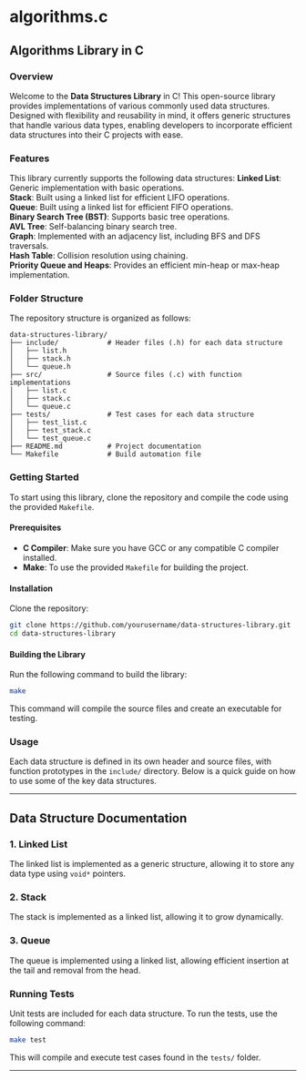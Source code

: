 # algorithms.c

## Algorithms Library in C

### Overview

Welcome to the **Data Structures Library** in C! This open-source library provides implementations of various commonly used data structures. Designed with flexibility and reusability in mind, it offers generic structures that handle various data types, enabling developers to incorporate efficient data structures into their C projects with ease.

### Features

This library currently supports the following data structures:
**Linked List**: Generic implementation with basic operations. \
**Stack**: Built using a linked list for efficient LIFO operations. \
**Queue**: Built using a linked list for efficient FIFO operations. \
**Binary Search Tree (BST)**: Supports basic tree operations. \
**AVL Tree**: Self-balancing binary search tree. \
**Graph**: Implemented with an adjacency list, including BFS and DFS traversals. \
**Hash Table**: Collision resolution using chaining. \
**Priority Queue and Heaps**: Provides an efficient min-heap or max-heap implementation.

### Folder Structure

The repository structure is organized as follows:

```text
data-structures-library/
├── include/            # Header files (.h) for each data structure
│   ├── list.h
│   ├── stack.h
│   └── queue.h
├── src/                # Source files (.c) with function implementations
│   ├── list.c
│   ├── stack.c
│   └── queue.c
├── tests/              # Test cases for each data structure
│   ├── test_list.c
│   ├── test_stack.c
│   └── test_queue.c
├── README.md           # Project documentation
└── Makefile            # Build automation file
```

### Getting Started

To start using this library, clone the repository and compile the code using the provided `Makefile`.

#### Prerequisites

- **C Compiler**: Make sure you have GCC or any compatible C compiler installed.
- **Make**: To use the provided `Makefile` for building the project.

#### Installation

Clone the repository:

```bash
git clone https://github.com/yourusername/data-structures-library.git
cd data-structures-library
```

#### Building the Library

Run the following command to build the library:

```bash
make
```

This command will compile the source files and create an executable for testing.

### Usage

Each data structure is defined in its own header and source files, with function prototypes in the `include/` directory. Below is a quick guide on how to use some of the key data structures.

---

## Data Structure Documentation

### 1. Linked List

The linked list is implemented as a generic structure, allowing it to store any data type using `void*` pointers.

### 2. Stack

The stack is implemented as a linked list, allowing it to grow dynamically.

### 3. Queue

The queue is implemented using a linked list, allowing efficient insertion at the tail and removal from the head.

### Running Tests

Unit tests are included for each data structure. To run the tests, use the following command:

```bash
make test
```

This will compile and execute test cases found in the `tests/` folder.

---
